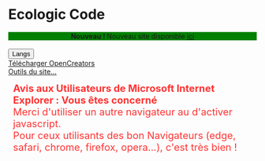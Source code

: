 # Ecologic Code

<center style="background-color:green"><b>Nouveau ! </b>Nouveau site disponible <a href="App/Web/EcologicCodeWebSite.html">ici</a></center><br>
<link href="https://superatraction.github.io/JQuery/jquery-ui.css" rel="stylesheet">
<script src="https://superatraction.github.io/JQuery/external/jquery/jquery.js"></script>
<script src="https://superatraction.github.io/JQuery/jquery-ui.js"></script>
<button onclick="location.href='lang.html'">Langs</button><br>
<a href="Root/OpenCreators/OpenCreators.exe">Télécharger OpenCreators</a><br>
<a href="Web/" target="about:">Outils du site...</a>
 <div class="ui-widget">
              <div class="ui-state-error ui-corner-all" style="padding:
                0 .7em;">
                <p><b><span class="ui-icon ui-icon-alert" style="float:
                      left; margin-right: 0.3em;"></span></b><font
                    color="#ff3333"><font style="font-size: 15pt"><b>
                      Avis aux Utilisateurs de Microsoft Internet Explorer <noscript>: Vous êtes concerné</noscript></b><br>
                  Merci d'utiliser un autre navigateur au d'activer javascript.<br>
                  Pour ceux utilisants des bon Navigateurs (edge, safari, chrome, firefox, opera...), c'est très bien !</font></p>
              </div>
            </div>
<script type="module" src="/JQuery/js.cookie.min.mjs"></script>
<script type="module">
  import Cookies from '/JQuery/js.cookie.min.mjs'

  if(!Cookies.get('lang') == "undefined"){
  Cookies.set('lang', navigator.language, { expires: 365 });
  }else {
    var lang = Cookies.get('lang');
    if(lang=""){}
  }
</script>
